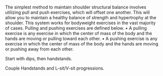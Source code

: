 The simplest method to maintain shoulder structural balance involves utilizing pull and push exercises, which will offset one another. This will allow you to maintain a healthy balance of strength and hypertrophy at the shoulder. This system works for bodyweight exercises in the vast majority of cases. Pulling and pushing exercises are defined below.
	• A pulling exercise is any exercise in which the center of mass of the body and the hands are moving or pulling toward each other.
	• A pushing exercise is any exercise in which the center of mass of the body and the hands are moving or pushing away from each other.

Start with dips, then handstands. 

Couple Handstands and L-sit/V-sit progressions.

